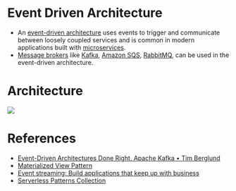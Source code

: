 # Event Driven Architecture
- An [event-driven architecture](https://aws.amazon.com/event-driven-architecture/) uses events to trigger and communicate between loosely coupled services and is common in modern applications built with [microservices](../../3_MicroServices/Readme.md).
- [Message brokers]() like [Kafka](../Kafka/Readme.md), [Amazon SQS](https://github.com/Anshul619/AWS-Services/tree/main/4_MessageBrokers/AmazonSQS/Readme.md), [RabbitMQ](../RabbitMQ.md), can be used in the event-driven architecture.

# Architecture

![](https://miro.medium.com/max/1400/1*CZYfnIHSHKE7XiP-zvhAvA.webp)

# References
- [Event-Driven Architectures Done Right, Apache Kafka • Tim Berglund](https://www.youtube.com/watch?v=A_mstzRGfIE)
- [Materialized View Pattern](https://medium.com/design-microservices-architecture-with-patterns/materialized-view-pattern-f29ea249f8f8)
- [Event streaming: Build applications that keep up with business](https://tanzu.vmware.com/event-streaming)
- [Serverless Patterns Collection](https://serverlessland.com/)
